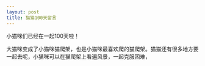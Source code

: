 ```yaml
---
layout: post
title: 猫猫100天留言
---
```


小猫咪们已经在一起100天啦！

大猫咪变成了小猫咪猫爬架，也是小猫咪最喜欢爬的猫爬架。猫猫还有很多地方要一起去呢，小猫咪可以在猫爬架上看遍风景，一起克服困难，